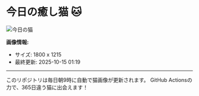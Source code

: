 # 今日の癒し猫 🐱

![今日の猫](https://cdn2.thecatapi.com/images/hYG6uIRWL.jpg)

**画像情報:**
- サイズ: 1800 x 1215
- 最終更新: 2025-10-15 01:19

---

このリポジトリは毎日朝9時に自動で猫画像が更新されます。
GitHub Actionsの力で、365日違う猫に出会えます！
